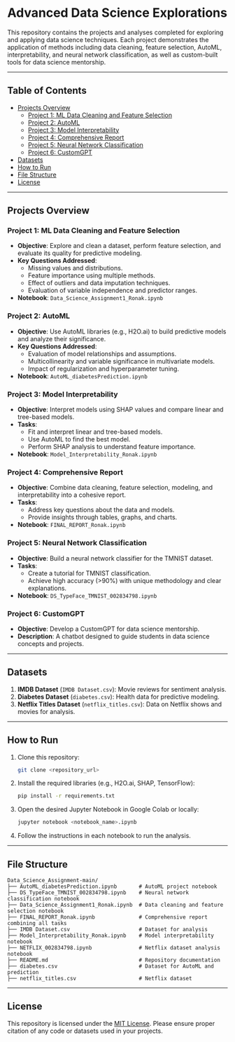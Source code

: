 # Advanced Data Science Explorations

This repository contains the projects and analyses completed for exploring and applying data science techniques. Each project demonstrates the application of methods including data cleaning, feature selection, AutoML, interpretability, and neural network classification, as well as custom-built tools for data science mentorship.

---

## Table of Contents

- [Projects Overview](#projects-overview)
  - [Project 1: ML Data Cleaning and Feature Selection](#project-1-ml-data-cleaning-and-feature-selection)
  - [Project 2: AutoML](#project-2-automl)
  - [Project 3: Model Interpretability](#project-3-model-interpretability)
  - [Project 4: Comprehensive Report](#project-4-comprehensive-report)
  - [Project 5: Neural Network Classification](#project-5-neural-network-classification)
  - [Project 6: CustomGPT](#project-6-customgpt)
- [Datasets](#datasets)
- [How to Run](#how-to-run)
- [File Structure](#file-structure)
- [License](#license)

---

## Projects Overview

### Project 1: ML Data Cleaning and Feature Selection

- **Objective**: Explore and clean a dataset, perform feature selection, and evaluate its quality for predictive modeling.
- **Key Questions Addressed**:
  - Missing values and distributions.
  - Feature importance using multiple methods.
  - Effect of outliers and data imputation techniques.
  - Evaluation of variable independence and predictor ranges.
- **Notebook**: `Data_Science_Assignment1_Ronak.ipynb`

### Project 2: AutoML

- **Objective**: Use AutoML libraries (e.g., H2O.ai) to build predictive models and analyze their significance.
- **Key Questions Addressed**:
  - Evaluation of model relationships and assumptions.
  - Multicollinearity and variable significance in multivariate models.
  - Impact of regularization and hyperparameter tuning.
- **Notebook**: `AutoML_diabetesPrediction.ipynb`

### Project 3: Model Interpretability

- **Objective**: Interpret models using SHAP values and compare linear and tree-based models.
- **Tasks**:
  - Fit and interpret linear and tree-based models.
  - Use AutoML to find the best model.
  - Perform SHAP analysis to understand feature importance.
- **Notebook**: `Model_Interpretability_Ronak.ipynb`

### Project 4: Comprehensive Report

- **Objective**: Combine data cleaning, feature selection, modeling, and interpretability into a cohesive report.
- **Tasks**:
  - Address key questions about the data and models.
  - Provide insights through tables, graphs, and charts.
- **Notebook**: `FINAL_REPORT_Ronak.ipynb`

### Project 5: Neural Network Classification

- **Objective**: Build a neural network classifier for the TMNIST dataset.
- **Tasks**:
  - Create a tutorial for TMNIST classification.
  - Achieve high accuracy (>90%) with unique methodology and clear explanations.
- **Notebook**: `DS_TypeFace_TMNIST_002834798.ipynb`

### Project 6: CustomGPT

- **Objective**: Develop a CustomGPT for data science mentorship.
- **Description**: A chatbot designed to guide students in data science concepts and projects.

---

## Datasets

1. **IMDB Dataset** (`IMDB Dataset.csv`): Movie reviews for sentiment analysis.
2. **Diabetes Dataset** (`diabetes.csv`): Health data for predictive modeling.
3. **Netflix Titles Dataset** (`netflix_titles.csv`): Data on Netflix shows and movies for analysis.

---

## How to Run

1. Clone this repository:
   ```bash
   git clone <repository_url>
   ```
2. Install the required libraries (e.g., H2O.ai, SHAP, TensorFlow):
   ```bash
   pip install -r requirements.txt
   ```
3. Open the desired Jupyter Notebook in Google Colab or locally:
   ```bash
   jupyter notebook <notebook_name>.ipynb
   ```
4. Follow the instructions in each notebook to run the analysis.

---

## File Structure

```
Data_Science_Assignment-main/
├── AutoML_diabetesPrediction.ipynb       # AutoML project notebook
├── DS_TypeFace_TMNIST_002834798.ipynb    # Neural network classification notebook
├── Data_Science_Assignment1_Ronak.ipynb  # Data cleaning and feature selection notebook
├── FINAL_REPORT_Ronak.ipynb              # Comprehensive report combining all tasks
├── IMDB Dataset.csv                      # Dataset for analysis
├── Model_Interpretability_Ronak.ipynb    # Model interpretability notebook
├── NETFLIX_002834798.ipynb               # Netflix dataset analysis notebook
├── README.md                             # Repository documentation
├── diabetes.csv                          # Dataset for AutoML and prediction
├── netflix_titles.csv                    # Netflix dataset
```

---

## License

This repository is licensed under the [MIT License](LICENSE). Please ensure proper citation of any code or datasets used in your projects.
